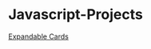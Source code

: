 # Javascript-Projects
<a href="https://banugungor.github.io/Javascript-Projects/Expandable%20Cards/" rel="nofollow">Expandable Cards</a>
